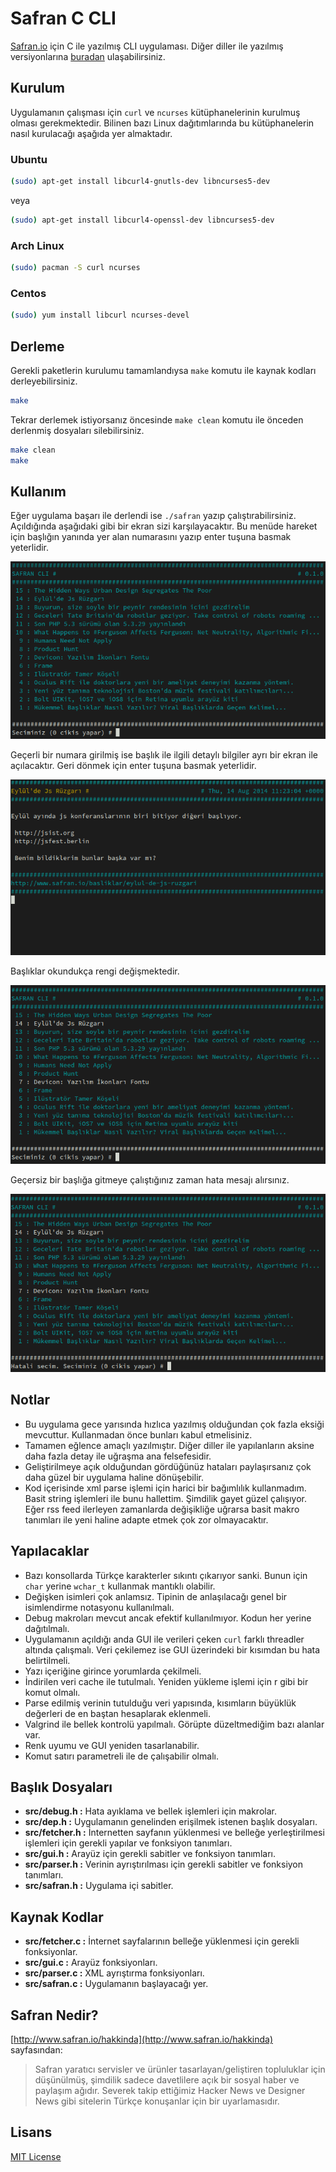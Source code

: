 # Safran C CLI

[Safran.io](http://safran.io) için C ile yazılmış CLI uygulaması. Diğer diller ile yazılmış versiyonlarına [buradan](https://github.com/f/awesome-safran) ulaşabilirsiniz.

## Kurulum

Uygulamanın çalışması için `curl` ve `ncurses` kütüphanelerinin kurulmuş olması gerekmektedir. Bilinen bazı Linux dağıtımlarında bu kütüphanelerin nasıl kurulacağı aşağıda yer almaktadır.

### Ubuntu

```bash
(sudo) apt-get install libcurl4-gnutls-dev libncurses5-dev
```

veya

```bash
(sudo) apt-get install libcurl4-openssl-dev libncurses5-dev
```

### Arch Linux

```bash
(sudo) pacman -S curl ncurses
```

### Centos

```bash
(sudo) yum install libcurl ncurses-devel
```

## Derleme

Gerekli paketlerin kurulumu tamamlandıysa `make` komutu ile kaynak kodları derleyebilirsiniz.

```bash
make
```

Tekrar derlemek istiyorsanız öncesinde `make clean` komutu ile önceden derlenmiş dosyaları silebilirsiniz.

```bash
make clean
make
```

## Kullanım

Eğer uygulama başarı ile derlendi ise `./safran` yazıp çalıştırabilirsiniz. Açıldığında aşağıdaki gibi bir ekran sizi karşılayacaktır. Bu menüde hareket için başlığın yanında yer alan numarasını yazıp enter tuşuna basmak yeterlidir.

![Safran.io](res/safran1.png)

Geçerli bir numara girilmiş ise başlık ile ilgili detaylı bilgiler ayrı bir ekran ile açılacaktır. Geri dönmek için enter tuşuna basmak yeterlidir.

![Safran.io](res/safran2.png)

Başlıklar okundukça rengi değişmektedir.

![Safran.io](res/safran3.png)

Geçersiz bir başlığa gitmeye çalıştığınız zaman hata mesajı alırsınız.

![Safran.io](res/safran4.png)

## Notlar

* Bu uygulama gece yarısında hızlıca yazılmış olduğundan çok fazla eksiği mevcuttur. Kullanmadan önce bunları kabul etmelisiniz.
* Tamamen eğlence amaçlı yazılmıştır. Diğer diller ile yapılanların aksine daha fazla detay ile uğraşma ana felsefesidir.
* Geliştirilmeye açık olduğundan gördüğünüz hataları paylaşırsanız çok daha güzel bir uygulama haline dönüşebilir.
* Kod içerisinde xml parse işlemi için harici bir bağımlılık kullanmadım. Basit string işlemleri ile bunu hallettim. Şimdilik gayet güzel çalışıyor. Eğer rss feed ilerleyen zamanlarda değişikliğe uğrarsa basit makro tanımları ile yeni haline adapte etmek çok zor olmayacaktır.

## Yapılacaklar

* Bazı konsollarda Türkçe karakterler sıkıntı çıkarıyor sanki. Bunun için `char` yerine `wchar_t` kullanmak mantıklı olabilir.
* Değişken isimleri çok anlamsız. Tipinin de anlaşılacağı genel bir isimlendirme notasyonu kullanılmalı.
* Debug makroları mevcut ancak efektif kullanılmıyor. Kodun her yerine dağıtılmalı.
* Uygulamanın açıldığı anda GUI ile verileri çeken `curl` farklı threadler altında çalışmalı. Veri çekilemez ise GUI üzerindeki bir kısımdan bu hata belirtilmeli.
* Yazı içeriğine girince yorumlarda çekilmeli.
* İndirilen veri cache ile tutulmalı. Yeniden yükleme işlemi için r gibi bir komut olmalı.
* Parse edilmiş verinin tutulduğu veri yapısında, kısımların büyüklük değerleri de en baştan hesaplarak eklenmeli.
* Valgrind ile bellek kontrolü yapılmalı. Görüpte düzeltmediğim bazı alanlar var.
* Renk uyumu ve GUI yeniden tasarlanabilir.
* Komut satırı parametreli ile de çalışabilir olmalı.

## Başlık Dosyaları

* **src/debug.h :** Hata ayıklama ve bellek işlemleri için makrolar.
* **src/dep.h :** Uygulamanın genelinden erişilmek istenen başlık dosyaları.
* **src/fetcher.h :** İnternetten sayfanın yüklenmesi ve belleğe yerleştirilmesi işlemleri için gerekli yapılar ve fonksiyon tanımları.
* **src/gui.h :** Arayüz için gerekli sabitler ve fonksiyon tanımları.
* **src/parser.h :** Verinin ayrıştırılması için gerekli sabitler ve fonksiyon tanımları.
* **src/safran.h :** Uygulama içi sabitler.

## Kaynak Kodlar

* **src/fetcher.c :** İnternet sayfalarının belleğe yüklenmesi için gerekli fonksiyonlar.
* **src/gui.c :** Arayüz fonksiyonları.
* **src/parser.c :** XML ayrıştırma fonksiyonları.
* **src/safran.c :** Uygulamanın başlayacağı yer.

## Safran Nedir?

[http://www.safran.io/hakkinda](http://www.safran.io/hakkinda) sayfasından:

> Safran yaratıcı servisler ve ürünler tasarlayan/geliştiren topluluklar için düşünülmüş, şimdilik sadece davetlilere açık bir sosyal haber ve paylaşım ağıdır. Severek takip ettiğimiz Hacker News ve Designer News gibi sitelerin Türkçe konuşanlar için bir uyarlamasıdır.

## Lisans

[MIT License](http://halit.mit-license.org/)
